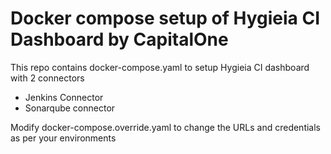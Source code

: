 # Docker compose setup of Hygieia CI Dashboard by CapitalOne

This repo contains docker-compose.yaml to setup Hygieia CI dashboard with 2 connectors
* Jenkins Connector
* Sonarqube connector

Modify docker-compose.override.yaml to change the URLs and credentials as per your environments

